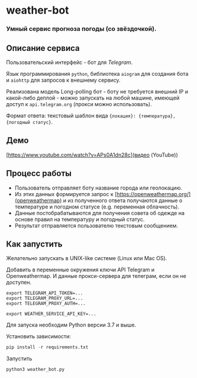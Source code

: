 # weather-bot

### Умный сервис прогноза погоды (со звёздочкой).

## Описание сервиса

Пользовательский интерфейс - бот для *Telegram*.

Язык программирования `python`, библиотека `aiogram` для создания бота и `aiohttp` для запросов к внешнему сервису.

Реализована модель Long-polling бот - боту не требуется внешний IP и какой-либо деплой - можно запускать на любой машине, имеющей доступ к `api.telegram.org` (прокси можно использовать).

Формат ответа: текстовый шаблон вида `{локация}: {температура}, {погодный статус}`.

## Демо

[https://www.youtube.com/watch?v=APs0A1dn28c](видео (YouTube))

## Процесс работы

- Пользователь отправляет боту название города или геолокацию.
- Из этих данных формируется запрос к [https://openweathermap.org/](openweathermap) и из полученного ответа получаются данные о температуре и погодном статусе (e.g. переменная облачность).
- Данные постобрабатываются для получения совета об одежде на основе правил на температуру и погодный статус.
- Результат отправляется пользователю текстовым сообщением.

## Как запустить

Желательно запускать в UNIX-like системе (Linux или Mac OS).

Добавить в переменные окружения ключи API Telegram и Openweathermap. И данные прокси-сервера для телеграм, если он не доступен. 

```
export TELEGRAM_API_TOKEN=...
export TELEGRAM_PROXY_URL=...
export TELEGRAM_PROXY_AUTH=...

export WEATHER_SERVICE_API_KEY=...
```

Для запуска необходим Python версии 3.7 и выше.

Установить зависимости:

```python
pip install -r requirements.txt
```

Запустить
```python
python3 weather_bot.py
```
